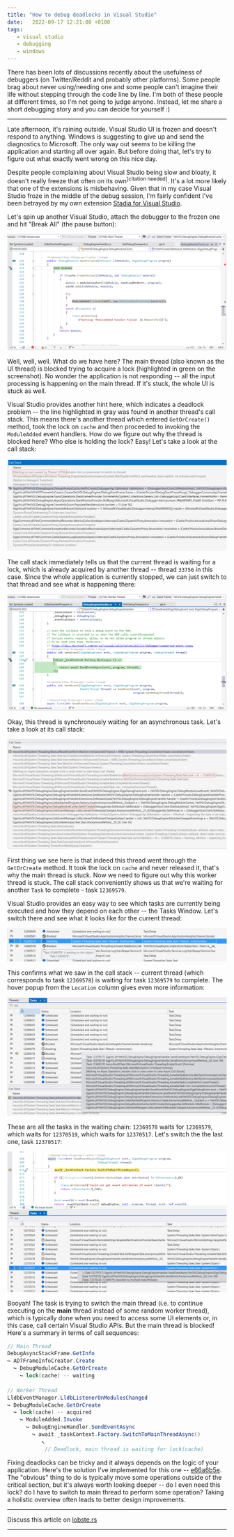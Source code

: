 ```yaml
---
title: "How to debug deadlocks in Visual Studio"
date:   2022-09-17 12:21:00 +0100
tags:
   - visual studio
   - debugging
   - windows
---
```


There has been lots of discussions recently about the usefulness of debuggers (on Twitter/Reddit and probably other platforms). Some people brag about never using/needing one and some people can't imagine their life without stepping through the code line by line. I'm both of these people at different times, so I'm not going to judge anyone. Instead, let me share a short debugging story and you can decide for yourself :)

---

Late afternoon, it's raining outside. Visual Studio UI is frozen and doesn't respond to anything. Windows is suggesting to give up and send the diagnostics to Microsoft. The only way out seems to be killing the application and starting all over again. But before doing that, let's try to figure out what exactly went wrong on this nice day.

Despite people complaining about Visual Studio being slow and bloaty, it doesn't really freeze that often on its own<sup>[citation needed]</sup>. It's a lot more likely that one of the extensions is misbehaving. Given that in my case Visual Studio froze in the middle of the debug session, I'm fairly confident I've been betrayed by my own extension [Stadia for Visual Studio](https://github.com/googlestadia/vsi-lldb).

Let's spin up another Visual Studio, attach the debugger to the frozen one and hit "Break All" (the pause button):

![image](1.png)

Well, well, well. What do we have here? The main thread (also known as the UI thread) is blocked trying to acquire a lock (highlighted in green on the screenshot). No wonder the application is not responding -- all the input processing is happening on the main thread. If it's stuck, the whole UI is stuck as well.

Visual Studio provides another hint here, which indicates a deadlock problem -- the line highlighted in gray was found in another thread's call stack. This means there's another thread which entered `GetOrCreate()` method, took the lock on `cache` and then proceeded to invoking the `ModuleAdded` event handlers. How do we figure out why the thread is blocked here? Who else is holding the lock? Easy! Let's take a look at the call stack:

![image](2.png)

The call stack immediately tells us that the current thread is waiting for a lock, which is already acquired by another thread -- thread `33756` in this case. Since the whole application is currently stopped, we can just switch to that thread and see what is happening there:

![image](3.png)

Okay, this thread is synchronously waiting for an asynchronous task. Let's take a look at its call stack:

![image](4.png)

First thing we see here is that indeed this thread went through the `GetOrCreate` method. It took the lock on `cache` and never released it, that's why the main thread is stuck. Now we need to figure out why this worker thread is stuck. The call stack conveniently shows us that we're waiting for another `Task` to complete - task `12369579`.

Visual Studio provides an easy way to see which tasks are currently being executed and how they depend on each other -- the Tasks Window. Let's switch there and see what it looks like for the current thread:

![image](5.png)

This confirms what we saw in the call stack -- current thread (which corresponds to task `12369578`) is waiting for task `12369579` to complete. The hover popup from the `Location` column gives even more information:

![image](6.png)

These are all the tasks in the waiting chain: `12369578` waits for `12369579`, which waits for `12370519`, which waits for `12370517`. Let's switch the the last one, task `12370517`:

![image](7.png)

Booyah! The task is trying to switch the main thread (i.e. to continue executing on the **main** thread instead of some random worker thread), which is typically done when you need to access some UI elements or, in this case, call  certain Visual Studio APIs. But the main thread is blocked! Here's a summary in terms of call sequences:

```csharp
// Main Thread
DebugAsyncStackFrame.GetInfo
↪️ AD7FrameInfoCreator.Create
  ↪️ DebugModuleCache.GetOrCreate
    ↪️ lock(cache) -- waiting

// Worker Thread
LldbEventManager.LldbListenerOnModulesChanged
↪️ DebugModuleCache.GetOrCreate
  ↪️ lock(cache) -- acquired
    ↪️ ModuleAdded.Invoke
      ↪️ DebugEngineHandler.SendEventAsync
        ↪️ await _taskContext.Factory.SwitchToMainThreadAsync()
           ↖️
            // Deadlock, main thread is waiting for lock(cache)
```

Fixing deadlocks can be tricky and it always depends on the logic of your application. Here's the solution I've implemented for this one -- [e66a6b5e](https://github.com/googlestadia/vsi-lldb/commit/e66a6b5e7df879b82e535884bad3ae148b33d68c). The "obvious" thing to do is typically move some operations outside of the critical section, but it's always worth looking deeper -- do I even need this lock? do I have to switch to main thread to perform some operation? Taking a holistic overview often leads to better design improvements.

---

Discuss this article on [lobste.rs](https://lobste.rs/s/qtdvpn/how_debug_deadlocks_visual_studio)

---
